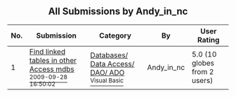 ﻿<div align="center">

## All Submissions by Andy\_in\_nc

</div>

No.  | Submission | Category | By   | User Rating
---- | ---------- | -------- | ---- | -----------
1 | [Find linked tables in other Access mdbs<br /><sup>2009-09-28 16:50:02</sup>](https://github.com/Planet-Source-Code/andy-in-nc-find-linked-tables-in-other-access-mdbs__1-72509) | [Databases/ Data Access/ DAO/ ADO<br /><sup>Visual Basic</sup>](../ByCategory/databases-data-access-dao-ado__1-6.md) | Andy\_in\_nc | 5.0 (10 globes from 2 users)

